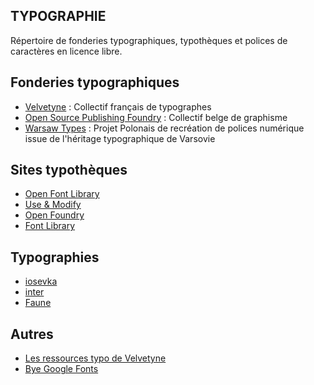 ## TYPOGRAPHIE

Répertoire de fonderies typographiques, typothèques et polices de caractères en licence libre.

## Fonderies typographiques
- [Velvetyne](http://velvetyne.fr/) : Collectif français de typographes
- [Open Source Publishing Foundry](http://osp.kitchen/foundry/) : Collectif belge de graphisme
- [Warsaw Types](https://kroje.org/en/) : Projet Polonais de recréation de polices numérique issue de l'héritage typographique de Varsovie

## Sites typothèques
- [Open Font Library](http://typotheque.luuse.io/)
- [Use & Modify](https://usemodify.com)
- [Open Foundry](https://open-foundry.com/)
- [Font Library](https://fontlibrary.org/)

## Typographies
- [iosevka](https://typeof.net/Iosevka/)
- [inter](https://rsms.me/inter/)
- [Faune](http://cnap.graphismeenfrance.fr/faune/)


## Autres
- [Les ressources typo de Velvetyne](http://velvetyne.fr/about/ressources/)
- [Bye Google Fonts](https://switching.software/replace/google-fonts)
